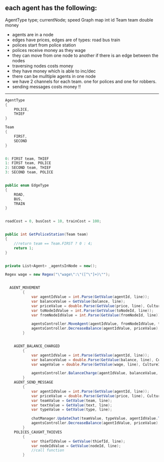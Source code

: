 ## each agent has the following:
AgentType type;
currentNode;
speed 
Graph map
int id
Team team
double money

* agents are in a node
* edges have prices, edges are of types: road bus train
* polices start from police station
* polices receive money as they wage
* they can move from one node to another if there is an edge between the nodes
* traversing nodes costs money
* they have money which is able to inc/dec
* there can be mulltiple agents in one node
* we have 2 channels for each team. one for polices and one for robbers.
* sending messages costs  money !!



---
```csharp
AgentType
{
    POLICE,
    THIEF
}

Team
{
    FIRST,
    SECOND
}


0: FIRST team, THIEF
1: FIRST team, POLICE
2: SECOND team, THIEF
3: SECOND team, POLICE


public enum EdgeType
{
    ROAD,
    BUS,
    TRAIN
}


roadCost = 0, busCost = 10, trainCost = 100;


public int GetPoliceStation(Team team)
{
    //return team == Team.FIRST ? 0 : 4;
    return 1;
}


private List<Agent> _agentsInNode = new();

Regex wage = new Regex("\"wage\":\"([^\"]+)\"");


  AGENT_MOVEMENT
        {
            var agentIdValue = int.Parse(GetValue(agentId, line));
            var balanceValue = GetValue(balance, line);
            var priceValue = double.Parse(GetValue(price, line), CultureInfo.InvariantCulture);
            var toNodeIdValue = int.Parse(GetValue(toNodeId, line));
            var fromNodeIdValue = int.Parse(GetValue(fromNodeId, line));

            agentsController.MoveAgent(agentIdValue, fromNodeIdValue, toNodeIdValue);
            agentsController.DecreaseBalance(agentIdValue, priceValue);
        }


    AGENT_BALANCE_CHARGED
        {
            var agentIdValue = int.Parse(GetValue(agentId, line));
            var balanceValue = double.Parse(GetValue(balance, line), CultureInfo.InvariantCulture);
            var wageValue = double.Parse(GetValue(wage, line), CultureInfo.InvariantCulture);

            agentsController.BalanceCharge(agentIdValue, balanceValue, wageValue);
        }
    AGENT_SEND_MESSAGE
        {
            var agentIdValue = int.Parse(GetValue(agentId, line));
            var priceValue = double.Parse(GetValue(price, line), CultureInfo.InvariantCulture);
            var teamValue = GetValue(team, line);
            var textValue = GetValue(text, line);
            var typeValue = GetValue(type, line);

            chatManager.UpdateChat(teamValue, typeValue, agentIdValue.ToString(), textValue);
            agentsController.DecreaseBalance(agentIdValue, priceValue);
        }
    POLICES_CAUGHT_THIEVES
        {
            var thiefIdValue = GetValue(thiefId, line);
            var nodeIdValue = GetValue(nodeId, line);
            //call function
        }
```